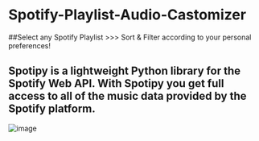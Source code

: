 # Spotify-Playlist-Audio-Castomizer

 ##Select any Spotify Playlist >>> Sort &amp; Filter according to your personal preferences!
 ## Spotipy is a lightweight Python library for the Spotify Web API. With Spotipy you get full access to all of the music data provided by the Spotify platform.
 
![image](https://user-images.githubusercontent.com/114693551/199847227-b8a7a6b8-1d22-4c12-80ba-7a309f19e867.png)

